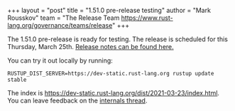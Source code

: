 +++
layout = "post"
title = "1.51.0 pre-release testing"
author = "Mark Rousskov"
team = "The Release Team <https://www.rust-lang.org/governance/teams/release>"
+++

The 1.51.0 pre-release is ready for testing. The release is scheduled for this
Thursday, March 25th. [Release notes can be found here.][relnotes]

You can try it out locally by running:

```plain
RUSTUP_DIST_SERVER=https://dev-static.rust-lang.org rustup update stable
```

The index is <https://dev-static.rust-lang.org/dist/2021-03-23/index.html>. You
can leave feedback on the [internals thread][internals].

[#76980]: https://github.com/rust-lang/rust/issues/76980
[relnotes]: https://github.com/rust-lang/rust/blob/master/RELEASES.md#version-1510-2021-03-25
[internals]: https://internals.rust-lang.org/t/1-51-0-prerelease-testing
